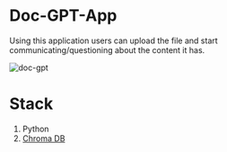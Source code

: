 # Doc-GPT-App
Using this application users can upload the file and start communicating/questioning about the content it has.


![doc-gpt](https://github.com/Basavarajrp/Doc-GPT-App/assets/53463323/a8928814-1b41-4e9e-b1ee-7040dbe64698)



# Stack
1. Python
2. [Chroma DB](https://docs.trychroma.com/getting-started)
